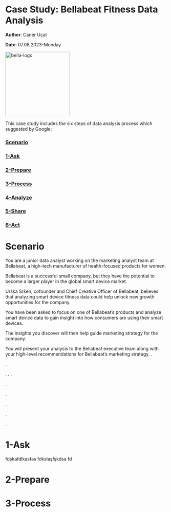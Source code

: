 # Case Study: Bellabeat Fitness Data Analysis

**Author**: Caner Uçal

**Date**: 07.08.2023-Monday

<img src="https://play-lh.googleusercontent.com/1DEgw7f-f8Dtp7r0lZ3qn7FfsNb_zYGWVkrAdf5ht8eDFEnRi1HX5Qk-NRTJ9cwbzUg" width="200" alt="bella-logo">

This case study includes the six steps of data analysis process which suggested by Google:

### [Scenario](#scenario-1)

### [1-Ask](#1-ask-1)

### [2-Prepare](#2-prepare-1)

### [3-Process](#3-process-1)

### [4-Analyze](#4-analyze-1)

### [5-Share](#5-share-1)

### [6-Act](#6-act-1)

# Scenario

You are a junior data analyst working on the marketing analyst team at Bellabeat, a high-tech manufacturer of health-focused products for women. 

Bellabeat is a successful small company, but they have the potential to become a larger player in the global smart device market. 

Urška Sršen, cofounder and Chief Creative Officer of Bellabeat, believes that analyzing smart device fitness data could help unlock new growth opportunities for the company. 

You have been asked to focus on one of Bellabeat’s products and analyze smart device data to gain insight into how consumers are using their smart devices. 

The insights you discover will then help guide marketing strategy for the company. 

You will present your analysis to the Bellabeat executive team along with your high-level recommendations for Bellabeat’s marketing strategy.
.

.


.
.
.

.

.

.



.



.
# 1-Ask
fdskafdlkasfas
fdkslaşfşkdsa
fd

# 2-Prepare

# 3-Process